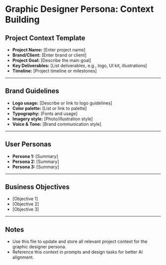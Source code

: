# Graphic Designer Persona: Context Building

## Project Context Template

- **Project Name:** [Enter project name]
- **Brand/Client:** [Enter brand or client]
- **Project Goal:** [Describe the main goal]
- **Key Deliverables:** [List deliverables, e.g., logo, UI kit, illustrations]
- **Timeline:** [Project timeline or milestones]

---

## Brand Guidelines
- **Logo usage:** [Describe or link to logo guidelines]
- **Color palette:** [List or link to palette]
- **Typography:** [Fonts and usage]
- **Imagery style:** [Photo/illustration style]
- **Voice & Tone:** [Brand communication style]

---

## User Personas
- **Persona 1:** [Summary]
- **Persona 2:** [Summary]
- **Persona 3:** [Summary]

---

## Business Objectives
- [Objective 1]
- [Objective 2]
- [Objective 3]

---

## Notes
- Use this file to update and store all relevant project context for the graphic designer persona.
- Reference this context in prompts and design tasks for better AI alignment. 